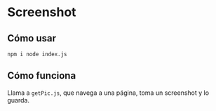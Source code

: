 # Screenshot
## Cómo usar 
`npm i
node index.js`
## Cómo funciona
Llama a `getPic.js`, que navega a una página, toma un screenshot y lo guarda.